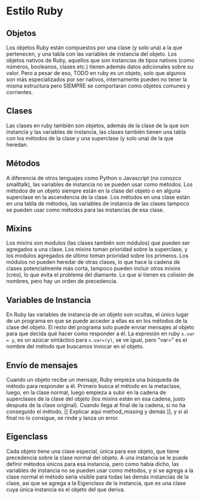 # Estilo Ruby

## Objetos

Los objetos Ruby están compuestos por una clase (y solo una) a la que
pertenecen, y una tabla con las variables de instancia del objeto. Los objetos
nativos de Ruby, aquellos que son instancias de tipos nativos (como números,
booleanos, clases etc.) tienen además datos adicionales sobre su valor. Pero
a pesar de eso, TODO en ruby es un objeto, solo que algunos son más
especializados por ser nativos, internamente pueden no tener la misma
estructura pero SIEMPRE se comportaran como objetos comunes y corrientes.

## Clases

Las clases en ruby también son objetos, además de la clase de la que son
instancia y las variables de instancia, las clases también tienen una tabla con
los métodos de la clase y una superclase (y solo una) de la que heredan.

## Métodos

A diferencia de otros lenguajes como Python o Javascript (no conozco smalltalk),
las variables de instancia no se pueden usar como métodos. Los métodos de un
objeto siempre están en la clase del objeto o en alguna superclase en la
ascendencia de la clase. Los métodos en una clase están en una tabla de métodos,
las variables de instancia de las clases tampoco se pueden usar como métodos
para las instancias de esa clase.

## Mixins

Los mixins son modulos (las clases también son módulos) que pueden ser
agregados a una clase. Los mixins toman prioridad sobre la superclase, y los
modulos agregados de último toman prioridad sobre los primeros. Los módulos
no pueden heredar de otras clases, lo que hace la cadena de clases
potencialmente más corta, tampoco pueden incluir otros mixins (creo), lo que
evita el problema del diamante. Lo que si tienen es colisión de nombres, pero
hay un orden de precedencia.

## Variables de Instancia

En Ruby las variables de instancia de un objeto son ocultas, el único lugar
de un programa en que se puede acceder a ellas es en los métodos de la clase
del objeto. El resto del programa solo puede enviar mensajes al objeto para
que decida qué hacer como responder a él. La expresión en ruby `x.var = y`,
es un azúcar sintáctico para `x.var=(y)`, se ve igual, pero "var=" es el
nombre del método que buscamos invocar en el objeto.

## Envío de mensajes

Cuando un objeto recibe un mensaje, Ruby empieza una búsqueda de método para
responder a él. Primero busca el método en la metaclase, luego, en la clase
normal, luego empieza a subir en la cadena de superclases de la clase del
objeto (los mixins están en esa cadena, justo después de la clase original).
Cuando llega al final de la cadena, si no ha conseguido el método, 
[[ Explicar aquí method_missing y demás ]], y si al final no lo consigue,
se rinde y lanza un error.

## Eigenclass

Cada objeto tiene una clase especial, única para ese objeto, que tiene
precedencia sobre la clase normal del objeto. A una instancia se le puede
definir métodos únicos para esa instancia, pero como había dicho, las variables
de instancia no se pueden usar como métodos, y si se agrega a la clase normal
el método sería visible para todas las demás instancias de la clase, así que se
agrega a la Eigenclass de la instancia, que es una clase cuya única instancia
es el objeto del que deriva.
